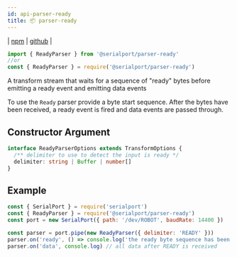 ```yaml
---
id: api-parser-ready
title: 📦 parser-ready
---
```

| [npm](https://www.npmjs.com/package/@serialport/parser-ready) | [github](https://github.com/serialport/node-serialport/tree/master/packages/parser-ready) |

```ts
import { ReadyParser } from '@serialport/parser-ready'
//or
const { ReadyParser } = require('@serialport/parser-ready')
```

A transform stream that waits for a sequence of "ready" bytes before emitting a ready event and emitting data events

To use the `Ready` parser provide a byte start sequence. After the bytes have been received, a ready event is fired and data events are passed through.

## Constructor Argument

```ts
interface ReadyParserOptions extends TransformOptions {
  /** delimiter to use to detect the input is ready */
  delimiter: string | Buffer | number[]
}
```

## Example

```js
const { SerialPort } = require('serialport')
const { ReadyParser } = require('@serialport/parser-ready')
const port = new SerialPort({ path: '/dev/ROBOT', baudRate: 14400 })

const parser = port.pipe(new ReadyParser({ delimiter: 'READY' }))
parser.on('ready', () => console.log('the ready byte sequence has been received'))
parser.on('data', console.log) // all data after READY is received
```
